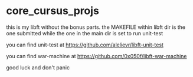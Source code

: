 # core_cursus_projs
this is my libft without the bonus parts.
the MAKEFILE within libft dir is the one submitted
while the one in the main dir is set to run unit-test

you can find unit-test at https://github.com/alelievr/libft-unit-test

you can find war-machine at https://github.com/0x050f/libft-war-machine

good luck and don't panic
